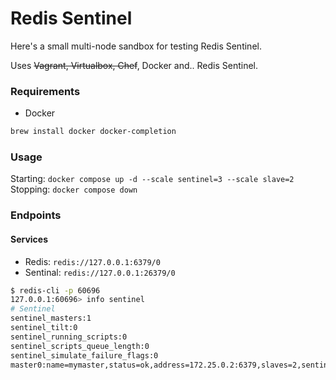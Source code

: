 # Redis Sentinel

Here's a small multi-node sandbox for testing Redis Sentinel.

Uses ~~Vagrant, Virtualbox, Chef~~, Docker and.. Redis Sentinel.

### Requirements
* Docker

```sh
brew install docker docker-completion
```

### Usage

Starting: `docker compose up -d --scale sentinel=3 --scale slave=2`
Stopping: `docker compose down`

### Endpoints

#### Services
* Redis: `redis://127.0.0.1:6379/0`
* Sentinal: `redis://127.0.0.1:26379/0`

```sh
$ redis-cli -p 60696
127.0.0.1:60696> info sentinel
# Sentinel
sentinel_masters:1
sentinel_tilt:0
sentinel_running_scripts:0
sentinel_scripts_queue_length:0
sentinel_simulate_failure_flags:0
master0:name=mymaster,status=ok,address=172.25.0.2:6379,slaves=2,sentinels=6
```
